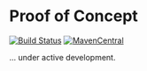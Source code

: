 # Proof of Concept

[![Build Status](https://travis-ci.org/uweschaefer/factcast.svg?branch=master)](https://travis-ci.org/uweschaefer/factcast) 
[![MavenCentral](https://img.shields.io/maven-central/v/org.factcast/factcast-server.svg)]()

... under active development.
